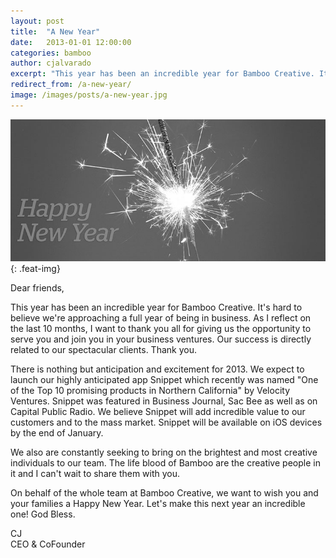 ```yaml
---
layout: post
title:  "A New Year"
date:   2013-01-01 12:00:00
categories: bamboo 
author: cjalvarado
excerpt: "This year has been an incredible year for Bamboo Creative. It's hard to believe we're approaching a full year of being in business."
redirect_from: /a-new-year/
image: /images/posts/a-new-year.jpg
---
```


![A New Year](/images/posts/a-new-year.jpg){: .feat-img}

Dear friends,

This year has been an incredible year for Bamboo Creative. It's hard to believe we're approaching a full year of being in business. As I reflect on the last 10 months, I want to thank you all for giving us the opportunity to serve you and join you in your business ventures. Our success is directly related to our spectacular clients. Thank you.

There is nothing but anticipation and excitement for 2013. We expect to launch our highly anticipated app Snippet which recently was named "One of the Top 10 promising products in Northern California" by Velocity Ventures. Snippet was featured in Business Journal, Sac Bee as well as on Capital Public Radio. We believe Snippet will add incredible value to our customers and to the mass market. Snippet will be available on iOS devices by the end of January.

We also are constantly seeking to bring on the brightest and most creative individuals to our team. The life blood of Bamboo are the creative people in it and I can't wait to share them with you.

On behalf of the whole team at Bamboo Creative, we want to wish you and your families a Happy New Year. Let's make this next year an incredible one! God Bless.

CJ  
CEO & CoFounder